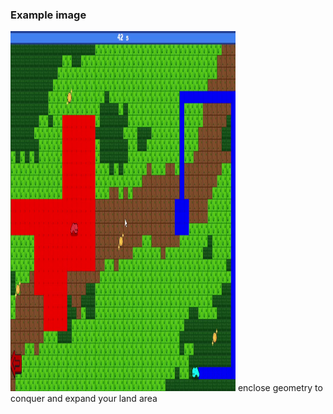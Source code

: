 ### Example image
<img src=vlcsnap-2025-10-05-20h53m14s445.png height=576 width=360>
enclose geometry to conquer and expand your land area
